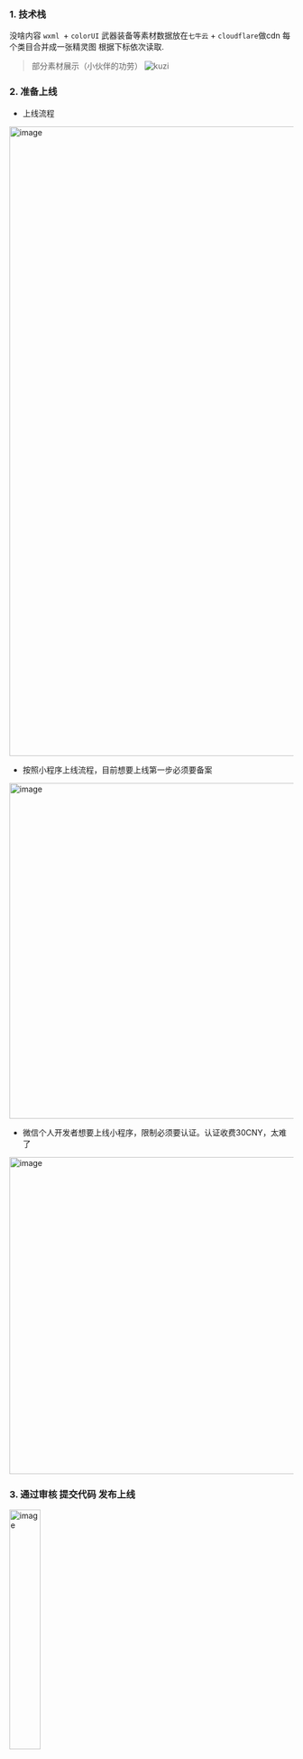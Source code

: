 <!-- intro: 利用这两天搬家的间隙，火速开发了一款小程序：塞尔达全攻略。主要内容是展示“塞尔达旷野之息”的 武器装备属性、获取方式等、怪物分布、地图、神庙、呀哈哈、食谱、等等。后续计划添加王国之泪的相关内容，先记录艰难的上线流程 -->

### 1. 技术栈
没啥内容 `wxml `+ `colorUI`
武器装备等素材数据放在`七牛云` + `cloudflare`做cdn
每个类目合并成一张精灵图 根据下标依次读取. 
> 部分素材展示（小伙伴的功劳）
![kuzi](https://github.com/user-attachments/assets/46ed2291-204a-464d-8c9b-d1da9100d73e)

### 2. 准备上线

- 上线流程
<img width="1116" alt="image" src="https://github.com/user-attachments/assets/3385025e-ea5a-4ed1-b0d1-43ca4a280237">

- 按照小程序上线流程，目前想要上线第一步必须要备案
<img width="595" alt="image" src="https://github.com/user-attachments/assets/018493e2-64f8-4d33-891e-0daf598e3408">

- 微信个人开发者想要上线小程序，限制必须要认证。认证收费30CNY，太难了
<img width="562" alt="image" src="https://github.com/user-attachments/assets/872a9fe9-e5e3-4987-a729-5807e18f7f24">

### 3. 通过审核 提交代码 发布上线
<img width="33%" alt="image" src="https://github.com/user-attachments/assets/1f1d4def-f022-4704-a2c1-c96c9367c20b">

### 4. 预览
<div style="display:flex; align-items:center;">
<img width="30%" alt="image" src="https://github.com/user-attachments/assets/f05d0a6d-4670-457c-b192-b8e7c4626cdf">
 
<img width="30%" alt="image" src="https://github.com/user-attachments/assets/3b26762a-1086-4da9-85c9-fb2bbd2066f5">

<img width="30%" alt="image" src="https://github.com/user-attachments/assets/4f51e14d-4995-4b69-9ad3-96414d99b820">
</div>



